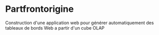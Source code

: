 # Partfrontorigine
Construction d'une application web pour générer automatiquement des tableaux de bords Web a partir d'un cube OLAP 
